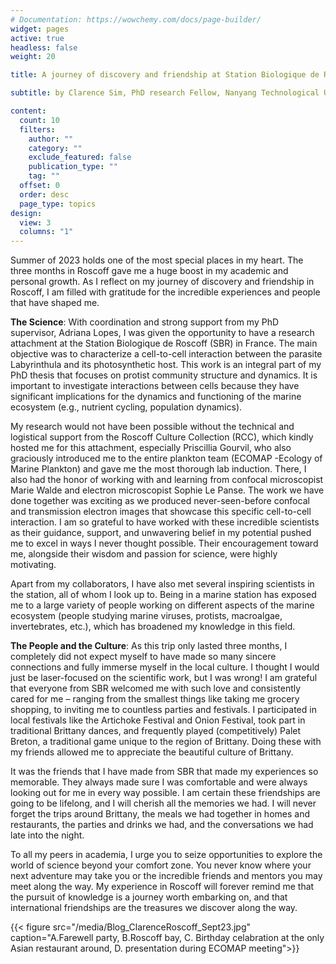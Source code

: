```yaml
---
# Documentation: https://wowchemy.com/docs/page-builder/
widget: pages
active: true
headless: false
weight: 20

title: A journey of discovery and friendship at Station Biologique de Roscoff (France)

subtitle: by Clarence Sim, PhD research Fellow, Nanyang Technological University

content:
  count: 10
  filters:
    author: ""
    category: ""
    exclude_featured: false
    publication_type: ""
    tag: ""
  offset: 0
  order: desc
  page_type: topics
design:
  view: 3
  columns: "1"
---
```


Summer of 2023 holds one of the most special places in my heart. The three months in Roscoff gave me a huge boost in my academic and personal growth. As I reflect on my journey of discovery and friendship in Roscoff, I am filled with gratitude for the incredible experiences and people that have shaped me.

**The Science**: With coordination and strong support from my PhD supervisor, Adriana Lopes, I was given the opportunity to have a research attachment at the Station Biologique de Roscoff (SBR) in France. The main objective was to characterize a cell-to-cell interaction between the parasite Labyrinthula and its photosynthetic host. This work is an integral part of my PhD thesis that focuses on protist community structure and dynamics. It is important to investigate interactions between cells because they have significant implications for the dynamics and functioning of the marine ecosystem (e.g., nutrient cycling, population dynamics).

My research would not have been possible without the technical and logistical support from the Roscoff Culture Collection (RCC), which kindly hosted me for this attachment, especially Priscillia Gourvil, who also graciously introduced me to the entire plankton team (ECOMAP -Ecology of Marine Plankton) and gave me the most thorough lab induction. There, I also had the honor of working with and learning from confocal microscopist Marie Walde and electron microscopist Sophie Le Panse. The work we have done together was exciting as we produced never-seen-before confocal and transmission electron images that showcase this specific cell-to-cell interaction. I am so grateful to have worked with these incredible scientists as their guidance, support, and unwavering belief in my potential pushed me to excel in ways I never thought possible. Their encouragement toward me, alongside their wisdom and passion for science, were highly motivating.

Apart from my collaborators, I have also met several inspiring scientists in the station, all of whom I look up to. Being in a marine station has exposed me to a large variety of people working on different aspects of the marine ecosystem (people studying marine viruses, protists, macroalgae, invertebrates, etc.), which has broadened my knowledge in this field.

**The People and the Culture**: As this trip only lasted three months, I completely did not expect myself to have made so many sincere connections and fully immerse myself in the local culture. I thought I would just be laser-focused on the scientific work, but I was wrong! I am grateful that everyone from SBR welcomed me with such love and consistently cared for me – ranging from the smallest things like taking me grocery shopping, to inviting me to countless parties and festivals. I participated in local festivals like the Artichoke Festival and Onion Festival, took part in traditional Brittany dances, and frequently played (competitively) Palet Breton, a traditional game unique to the region of Brittany. Doing these with my friends allowed me to appreciate the beautiful culture of Brittany.

It was the friends that I have made from SBR that made my experiences so memorable. They always made sure I was comfortable and were always looking out for me in every way possible. I am certain these friendships are going to be lifelong, and I will cherish all the memories we had. I will never forget the trips around Brittany, the meals we had together in homes and restaurants, the parties and drinks we had, and the conversations we had late into the night.

To all my peers in academia, I urge you to seize opportunities to explore the world of science beyond your comfort zone. You never know where your next adventure may take you or the incredible friends and mentors you may meet along the way. My experience in Roscoff will forever remind me that the pursuit of knowledge is a journey worth embarking on, and that international friendships are the treasures we discover along the way.


{{< figure src="/media/Blog_ClarenceRoscoff_Sept23.jpg" caption="A.Farewell party, B.Roscoff bay, C. Birthday celabration at the only Asian restaurant around, D. presentation during ECOMAP meeting">}}
